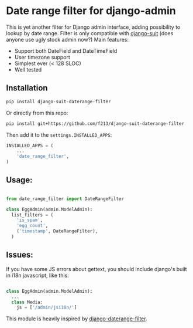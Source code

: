 # Date range filter for django-admin

This is yet another filter for Django admin interface, adding possibility to lookup by date range.
Filter is only compatible with [django-suit](https://github.com/darklow/django-suit) (does anyone use ugly stock admin now?) Main features:

* Support both DateField and DateTimeField
* User timezone support
* Simplest ever (< 128 SLOC)
* Well tested

## Installation
```sh
pip install django-suit-daterange-filter
```

Or directly from this repo:

```sh
pip install git+https://github.com/f213/django-suit-daterange-filter
```

Then add it to the `settings.INSTALLED_APPS`:

```python
INSTALLED_APPS = (
    ...
    'date_range_filter',
)
```

## Usage:
```python

from date_range_filter import DateRangeFilter

class EggAdmin(admin.ModelAdmin):
  list_filters = (
    'is_spam',
    'egg_count',
    ('timestamp', DateRangeFilter),
  )

```

## Issues:

If you have some JS errors about gettext, you should include django's built in i18n javascript, like this:
```python

class EggAdmin(admin.ModelAdmin):
  ...
  class Media:
    js = ['/admin/jsi18n/']
```

This module is heavily inspired by [django-daterange-filter](https://github.com/tzulberti/django-datefilterspec).
